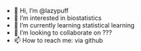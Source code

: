 - 👋 Hi, I’m @lazypuff
- 👀 I’m interested in biostatistics
- 🌱 I’m currently learning statistical learning
- 💞️ I’m looking to collaborate on ???
- 📫 How to reach me: via github

<!---
lazypuff/lazypuff is a ✨ special ✨ repository because its `README.md` (this file) appears on your GitHub profile.
You can click the Preview link to take a look at your changes.
--->
